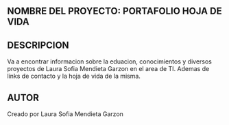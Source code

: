 ## NOMBRE DEL PROYECTO: PORTAFOLIO HOJA DE VIDA

## DESCRIPCION

Va a encontrar informacion sobre la eduacion, conocimientos y diversos proyectos de Laura Sofia Mendieta Garzon en el area de TI. Ademas de links de contacto y la hoja de vida de la misma.

## AUTOR

Creado por Laura Sofia Mendieta Garzon
 
